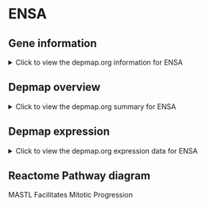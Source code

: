 <h1>ENSA</h1>

<h2>Gene information</h2>
<details>
  <summary>Click to view the depmap.org information for ENSA</summary>
  <iframe src="https://depmap.org/portal/gene/ENSA?tab=about" style="border:none;width:100%;height:800px"></iframe>
</details>

<h2>Depmap overview</h2>
<details>
  <summary>Click to view the depmap.org summary for ENSA</summary>
  <iframe src="https://depmap.org/portal/gene/ENSA?tab=overview" style="border:none;width:100%;height:800px"></iframe>
</details>

<h2>Depmap expression</h2>
<details>
  <summary>Click to view the depmap.org expression data for ENSA</summary>
  <iframe src="https://depmap.org/portal/gene/ENSA?tab=characterization" style="border:none;width:100%;height:800px"></iframe>
</details>



<h2>Reactome Pathway diagram</h2>
MASTL Facilitates Mitotic Progression
<div id="diagramHolder"></div>

<script>
    //Creating the Reactome Diagram widget
    //Take into account a proxy needs to be set up in your server side pointing to www.reactome.org
    function onReactomeDiagramReady(){  //This function is automatically called when the widget code is ready to be used
        var diagram = Reactome.Diagram.create({
            "placeHolder" : "diagramHolder",
            "width" : 900,
            "height" : 500
        });

        //Initialising it to the "Hemostasis" pathway
        diagram.loadDiagram("R-HSA-2465910");

        //Adding different listeners

        diagram.onDiagramLoaded(function (loaded) {
            console.info("Loaded ", loaded);
            diagram.flagItems("BAD");
	    diagram.flagItems("Q92934");
            if (loaded == "R-HSA-2465910") diagram.selectItem("R-HSA-2465910");
        });

     }
</script>



